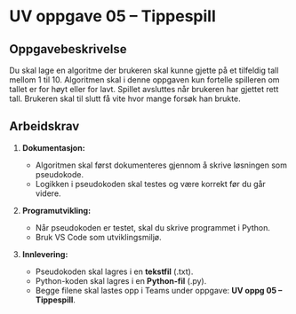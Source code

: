 # UV oppgave 05 – Tippespill

## Oppgavebeskrivelse

Du skal lage en algoritme der brukeren skal kunne gjette på et tilfeldig tall mellom 1 til 10. Algoritmen skal i denne oppgaven kun fortelle spilleren om tallet er for høyt eller for lavt. Spillet avsluttes når brukeren har gjettet rett tall. Brukeren skal til slutt få vite hvor mange forsøk han brukte.

## Arbeidskrav

1. **Dokumentasjon:**
   - Algoritmen skal først dokumenteres gjennom å skrive løsningen som pseudokode.
   - Logikken i pseudokoden skal testes og være korrekt før du går videre.

2. **Programutvikling:**
   - Når pseudokoden er testet, skal du skrive programmet i Python.
   - Bruk VS Code som utviklingsmiljø.

3. **Innlevering:**
   - Pseudokoden skal lagres i en **tekstfil** (.txt).
   - Python-koden skal lagres i en **Python-fil** (.py).
   - Begge filene skal lastes opp i Teams under oppgave: **UV oppg 05 – Tippespill**.
